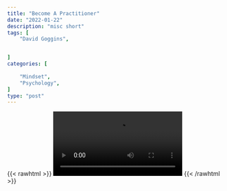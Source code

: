 ```yaml
---
title: "Become A Practitioner"
date: "2022-01-22"
description: "misc short"
tags: [
    "David Goggins",


]
categories: [
    
    "Mindset",
    "Psychology",
]
type: "post"
---
```

{{< rawhtml >}}
    <video width="auto" height="auto" controls>
        <source src="https://clips.dev00ps.com/MISC/become_your_own_hero.mp4" type="video/mp4"> 
    </video>
{{< /rawhtml >}}